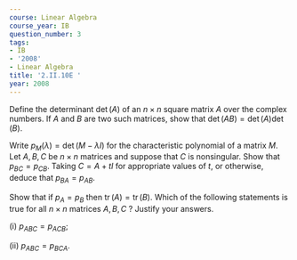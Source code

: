 ```yaml
---
course: Linear Algebra
course_year: IB
question_number: 3
tags:
- IB
- '2008'
- Linear Algebra
title: '2.II.10E '
year: 2008
---
```



Define the determinant $\operatorname{det}(A)$ of an $n \times n$ square matrix $A$ over the complex numbers. If $A$ and $B$ are two such matrices, show that $\operatorname{det}(A B)=\operatorname{det}(A) \operatorname{det}(B)$.

Write $p_{M}(\lambda)=\operatorname{det}(M-\lambda I)$ for the characteristic polynomial of a matrix $M$. Let $A, B, C$ be $n \times n$ matrices and suppose that $C$ is nonsingular. Show that $p_{B C}=p_{C B}$. Taking $C=A+t I$ for appropriate values of $t$, or otherwise, deduce that $p_{B A}=p_{A B}$.

Show that if $p_{A}=p_{B}$ then $\operatorname{tr}(A)=\operatorname{tr}(B)$. Which of the following statements is true for all $n \times n$ matrices $A, B, C$ ? Justify your answers.

(i) $p_{A B C}=p_{A C B}$;

(ii) $p_{A B C}=p_{B C A}$.